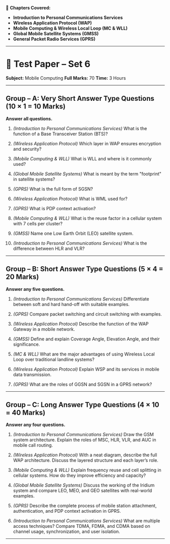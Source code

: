 
📘 **Chapters Covered:**

* **Introduction to Personal Communications Services**
* **Wireless Application Protocol (WAP)**
* **Mobile Computing & Wireless Local Loop (MC & WLL)**
* **Global Mobile Satellite Systems (GMSS)**
* **General Packet Radio Services (GPRS)**

---

# 📘 Test Paper – Set 6

**Subject:** Mobile Computing
**Full Marks:** 70
**Time:** 3 Hours

---

## **Group – A: Very Short Answer Type Questions (10 × 1 = 10 Marks)**

**Answer all questions.**

1. *(Introduction to Personal Communications Services)*
   What is the function of a Base Transceiver Station (BTS)?

2. *(Wireless Application Protocol)*
   Which layer in WAP ensures encryption and security?

3. *(Mobile Computing & WLL)*
   What is WLL and where is it commonly used?

4. *(Global Mobile Satellite Systems)*
   What is meant by the term "footprint" in satellite systems?

5. *(GPRS)*
   What is the full form of SGSN?

6. *(Wireless Application Protocol)*
   What is WML used for?

7. *(GPRS)*
   What is PDP context activation?

8. *(Mobile Computing & WLL)*
   What is the reuse factor in a cellular system with 7 cells per cluster?

9. *(GMSS)*
   Name one Low Earth Orbit (LEO) satellite system.

10. *(Introduction to Personal Communications Services)*
    What is the difference between HLR and VLR?

---

## **Group – B: Short Answer Type Questions (5 × 4 = 20 Marks)**

**Answer any five questions.**

1. *(Introduction to Personal Communications Services)*
   Differentiate between soft and hard hand-off with suitable examples.

2. *(GPRS)*
   Compare packet switching and circuit switching with examples.

3. *(Wireless Application Protocol)*
   Describe the function of the WAP Gateway in a mobile network.

4. *(GMSS)*
   Define and explain Coverage Angle, Elevation Angle, and their significance.

5. *(MC & WLL)*
   What are the major advantages of using Wireless Local Loop over traditional landline systems?

6. *(Wireless Application Protocol)*
   Explain WSP and its services in mobile data transmission.

7. *(GPRS)*
   What are the roles of GGSN and SGSN in a GPRS network?

---

## **Group – C: Long Answer Type Questions (4 × 10 = 40 Marks)**

**Answer any four questions.**

1. *(Introduction to Personal Communications Services)*
   Draw the GSM system architecture. Explain the roles of MSC, HLR, VLR, and AUC in mobile call routing.

2. *(Wireless Application Protocol)*
   With a neat diagram, describe the full WAP architecture. Discuss the layered structure and each layer’s role.

3. *(Mobile Computing & WLL)*
   Explain frequency reuse and cell splitting in cellular systems. How do they improve efficiency and capacity?

4. *(Global Mobile Satellite Systems)*
   Discuss the working of the Iridium system and compare LEO, MEO, and GEO satellites with real-world examples.

5. *(GPRS)*
   Describe the complete process of mobile station attachment, authentication, and PDP context activation in GPRS.

6. *(Introduction to Personal Communications Services)*
   What are multiple access techniques? Compare TDMA, FDMA, and CDMA based on channel usage, synchronization, and user isolation.

---

